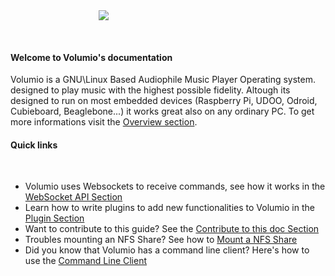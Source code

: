 <div class="homelogo" style="display: block;margin: 0 auto;max-width:44%;"><img src ="https://cdn.volumio.org/wp-content/uploads/2016/09/volumio-header.png" /></div>

&nbsp;
#### Welcome to Volumio's documentation

Volumio is a GNU\Linux Based Audiophile Music Player Operating system. designed to play music with the highest possible fidelity. Altough its designed to run on most embedded devices (Raspberry Pi, UDOO, Odroid, Cubieboard, Beaglebone...) it works great also on any ordinary PC. To get more informations visit the [Overview section](/docs/Getting_Started/Overview).


#### Quick links

&nbsp;

* Volumio uses Websockets to receive commands, see how it works in the [WebSocket API Section](/docs/API/WebSocket_APIs)
* Learn how to write plugins to add new functionalities to Volumio in the [Plugin Section](/docs/Plugin_System/Plugin_System_Overview)
* Want to contribute to this guide? See the [Contribute to this doc Section](/docs/Good_to_Knows/Contribute_to_this_Doc)
* Troubles mounting an NFS Share? See how to [Mount a NFS Share](/docs/Good_to_Knows/Mounting_an_NFS_Share)
* Did you know that Volumio has a command line client? Here's how to use the  [Command Line Client](/docs/Good_to_Knows/Command_Line_Client)
